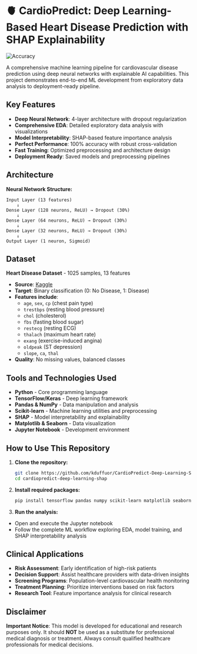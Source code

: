 # 🫀 CardioPredict: Deep Learning-Based Heart Disease Prediction with SHAP Explainability
![Accuracy](https://img.shields.io/badge/Accuracy-100%25-brightgreen)

A comprehensive machine learning pipeline for cardiovascular disease prediction using deep neural networks with explainable AI capabilities. This project demonstrates end-to-end ML development from exploratory data analysis to deployment-ready pipeline.

## Key Features
- **Deep Neural Network**: 4-layer architecture with dropout regularization
- **Comprehensive EDA**: Detailed exploratory data analysis with visualizations
- **Model Interpretability**: SHAP-based feature importance analysis
- **Perfect Performance**: 100% accuracy with robust cross-validation
- **Fast Training**: Optimized preprocessing and architecture design
- **Deployment Ready**: Saved models and preprocessing pipelines

## Architecture
**Neural Network Structure:**
```
Input Layer (13 features)
    ↓
Dense Layer (128 neurons, ReLU) → Dropout (30%)
    ↓
Dense Layer (64 neurons, ReLU) → Dropout (30%)
    ↓
Dense Layer (32 neurons, ReLU) → Dropout (30%)
    ↓
Output Layer (1 neuron, Sigmoid)
```

## Dataset
**Heart Disease Dataset** - 1025 samples, 13 features
- **Source**: [Kaggle](https://www.kaggle.com/datasets/johnsmith88/heart-disease-dataset)
- **Target**: Binary classification (0: No Disease, 1: Disease)
- **Features include**:
  - `age`, `sex`, `cp` (chest pain type)
  - `trestbps` (resting blood pressure)
  - `chol` (cholesterol)
  - `fbs` (fasting blood sugar)
  - `restecg` (resting ECG)
  - `thalach` (maximum heart rate)
  - `exang` (exercise-induced angina)
  - `oldpeak` (ST depression)
  - `slope`, `ca`, `thal`
- **Quality**: No missing values, balanced classes

## Tools and Technologies Used
- **Python** - Core programming language
- **TensorFlow/Keras** - Deep learning framework
- **Pandas & NumPy** - Data manipulation and analysis
- **Scikit-learn** - Machine learning utilities and preprocessing
- **SHAP** - Model interpretability and explainability
- **Matplotlib & Seaborn** - Data visualization
- **Jupyter Notebook** - Development environment

## How to Use This Repository
1. **Clone the repository:**
   ```bash
   git clone https://github.com/kduffuor/CardioPredict-Deep-Learning-SHAP.git
   cd cardiopredict-deep-learning-shap
   ```

2. **Install required packages:**
   ```bash
   pip install tensorflow pandas numpy scikit-learn matplotlib seaborn shap
   ```
   
3. **Run the analysis:**
- Open and execute the Jupyter notebook
- Follow the complete ML workflow exploring EDA, model training, and SHAP interpretability analysis

## Clinical Applications
- **Risk Assessment**: Early identification of high-risk patients
- **Decision Support**: Assist healthcare providers with data-driven insights
- **Screening Programs**: Population-level cardiovascular health monitoring
- **Treatment Planning**: Prioritize interventions based on risk factors
- **Research Tool**: Feature importance analysis for clinical research

## Disclaimer
**Important Notice**: This model is developed for educational and research purposes only. It should **NOT** be used as a substitute for professional medical diagnosis or treatment. Always consult qualified healthcare professionals for medical decisions.
